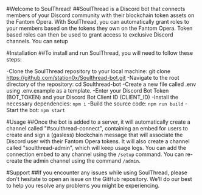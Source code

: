 #Welcome to SoulThread!
##SoulThread is a Discord bot that connects members of your Discord community with their blockchain token assets on the Fantom Opera. With SoulThread, you can automatically grant roles to your members based on the tokens they own on the Fantom Opera. Token based roles can then be used to grant access to exclusive Discord channels. You can setup

#Installation
##To install and run SoulThread, you will need to follow these steps:

-Clone the SoulThread repository to your local machine: git clone https://github.com/station0x/Soulthread-bot.git
-Navigate to the root directory of the repository: cd Soulthread-bot
-Create a new file called .env using .env.example as a template. 
-Enter your Discord Bot Token (BOT_TOKEN) and your Discord Bot Client ID (CLIENT_ID)
-Install the necessary dependencies: `npm i`
-Build the source code: `npm run build`
-Start the bot: `npm start`

#Usage
##Once the bot is added to a server, it will automatically create a channel called "#soulthread-connect", containing an embed for users to create and sign a (gasless) blockchain message that will associate the Discord user with their Fantom Opera tokens. It will also create a channel called "soulthread-admin", which will keep usage logs. 
You can add the connection embed to any channel using the `/setup` command.
You can re-create the admin channel using the command `/admin`.

#Support
##If you encounter any issues while using SoulThread, please don't hesitate to open an issue on the GitHub repository. We'll do our best to help you resolve any problems you might be experiencing.
